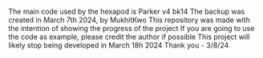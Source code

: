 The main code used by the hexapod is Parker v4 bk14
The backup was created in March 7th 2024, by MukhitKwo
This repository was made with the intention of showing the progress of the project
If you are going to use the code as example, please credit the author if possible
This project will likely stop being developed in March 18h 2024
Thank you - 3/8/24
